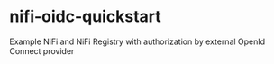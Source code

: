# nifi-oidc-quickstart
Example NiFi and NiFi Registry with authorization by external OpenId Connect provider
